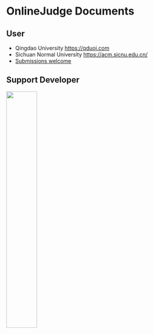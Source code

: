 # OnlineJudge Documents

## User

 - Qingdao University https://qduoj.com
 - Sichuan Normal University https://acm.sicnu.edu.cn/
 - [Submissions welcome](/onlinejudge/guide/qq_group)

## Support Developer

<img src="https://storage.virusdefender.net/blog/images/utils/wx_pay_new.JPG" style="width: 40%; height: 40%">
